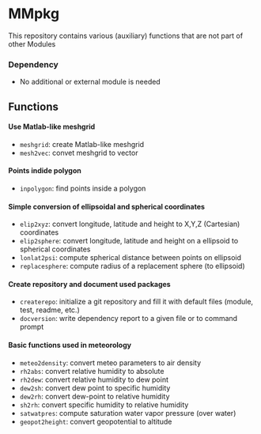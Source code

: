 MMpkg
========
This repository contains various (auxiliary) functions that are not part of other Modules

### Dependency
* No additional or external module is needed

## Functions
#### Use Matlab-like meshgrid
* `meshgrid`: create Matlab-like meshgrid
* `mesh2vec`: convet meshgrid to vector

#### Points indide polygon
* `inpolygon`: find points inside a polygon

#### Simple conversion of ellipsoidal and spherical coordinates
* `elip2xyz`: convert longitude, latitude and height to X,Y,Z (Cartesian) coordinates
* `elip2sphere`: convert longitude, latitude and height on a ellipsoid to spherical coordinates
* `lonlat2psi`: compute spherical distance between points on ellipsoid
* `replacesphere`: compute radius of a replacement sphere (to ellipsoid)

#### Create repository and document used packages
* `createrepo`: initialize a git repository and fill it with default files (module, test, readme, etc.)
* `docversion`: write dependency report to a given file or to command prompt

#### Basic functions used in meteorology
* `meteo2density`: convert meteo parameters to air density
* `rh2abs`: convert relative humidity to absolute
* `rh2dew`: convert relative humidity to dew point
* `dew2sh`: convert dew point to specific humidity
* `dew2rh`: convert dew-point to relative humidity
* `sh2rh`: convert specific humidity to relative humidity
* `satwatpres`: compute saturation water vapor pressure (over water)
* `geopot2height`: convert geopotential to altitude
